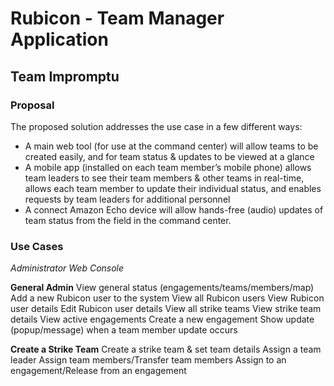 #  Rubicon - Team Manager Application
## Team Impromptu
### Proposal
The proposed solution addresses the use case in a few different ways:
* A main web tool (for use at the command center) will allow teams to be created easily, and for team status & updates to be viewed at a glance
* A mobile app (installed on each team member’s mobile phone) allows team leaders to see their team members & other teams in real-time, allows each team member to update their individual status, and enables requests by team leaders for additional personnel
* A connect Amazon Echo device will allow hands-free (audio) updates of team status from the field in the command center.

###  Use Cases
*Administrator Web Console*

__General Admin__
View general status (engagements/teams/members/map)
Add a new Rubicon user to the system
View all Rubicon users
View Rubicon user details
Edit Rubicon user details
View all strike teams
View strike team details
View active engagements
Create a new engagement
Show update (popup/message) when a team member update occurs

__Create a Strike Team__
Create a strike team & set team details
Assign a team leader
Assign team members/Transfer team members
Assign to an engagement/Release from an engagement

